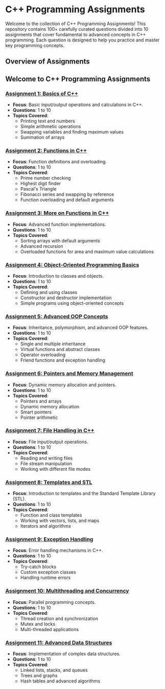 # C++ Programming Assignments

Welcome to the collection of C++ Programming Assignments! This repository contains 100+ carefully curated questions divided into 10 assignments that cover fundamental to advanced concepts in C++ programming. Each question is designed to help you practice and master key programming concepts.

## Overview of Assignments

## Welcome to C++ Programming Assignments

### [Assignment 1: Basics of C++](c++%20programs/assignments/assignment1)

- **Focus**: Basic input/output operations and calculations in C++.
- **Questions**: 1 to 10
- **Topics Covered**:
  - Printing text and numbers
  - Simple arithmetic operations
  - Swapping variables and finding maximum values
  - Summation of arrays

### [Assignment 2: Functions in C++](c++%20programs/assignments/assignment2)

- **Focus**: Function definitions and overloading.
- **Questions**: 1 to 10
- **Topics Covered**:
  - Prime number checking
  - Highest digit finder
  - Pascal's Triangle
  - Fibonacci series and swapping by reference
  - Function overloading and default arguments

### [Assignment 3: More on Functions in C++](c++%20programs/assignments/assignment3)

- **Focus**: Advanced function implementations.
- **Questions**: 1 to 10
- **Topics Covered**:
  - Sorting arrays with default arguments
  - Advanced recursion
  - Overloaded functions for area and maximum value calculations

### [Assignment 4: Object-Oriented Programming Basics](c++%20programs/assignments/assignment4)

- **Focus**: Introduction to classes and objects.
- **Questions**: 1 to 10
- **Topics Covered**:
  - Defining and using classes
  - Constructor and destructor implementation
  - Simple programs using object-oriented concepts

### [Assignment 5: Advanced OOP Concepts](c++%20programs/assignments/assignment5)

- **Focus**: Inheritance, polymorphism, and advanced OOP features.
- **Questions**: 1 to 10
- **Topics Covered**:
  - Single and multiple inheritance
  - Virtual functions and abstract classes
  - Operator overloading
  - Friend functions and exception handling

### [Assignment 6: Pointers and Memory Management](c++%20programs/assignments/assignment6)

- **Focus**: Dynamic memory allocation and pointers.
- **Questions**: 1 to 10
- **Topics Covered**:
  - Pointers and arrays
  - Dynamic memory allocation
  - Smart pointers
  - Pointer arithmetic

### [Assignment 7: File Handling in C++](c++%20programs/assignments/assignment7)

- **Focus**: File input/output operations.
- **Questions**: 1 to 10
- **Topics Covered**:
  - Reading and writing files
  - File stream manipulation
  - Working with different file modes

### [Assignment 8: Templates and STL](c++%20programs/assignments/assignment8)

- **Focus**: Introduction to templates and the Standard Template Library (STL).
- **Questions**: 1 to 10
- **Topics Covered**:
  - Function and class templates
  - Working with vectors, lists, and maps
  - Iterators and algorithms

### [Assignment 9: Exception Handling](c++%20programs/assignments/assignment9)

- **Focus**: Error handling mechanisms in C++.
- **Questions**: 1 to 10
- **Topics Covered**:
  - Try-catch blocks
  - Custom exception classes
  - Handling runtime errors

### [Assignment 10: Multithreading and Concurrency](c++%20programs/assignments/assignment10)

- **Focus**: Parallel programming concepts.
- **Questions**: 1 to 10
- **Topics Covered**:
  - Thread creation and synchronization
  - Mutex and locks
  - Multi-threaded applications

### [Assignment 11: Advanced Data Structures](c++%20programs/assignments/assignment11)

- **Focus**: Implementation of complex data structures.
- **Questions**: 1 to 10
- **Topics Covered**:
  - Linked lists, stacks, and queues
  - Trees and graphs
  - Hash tables and advanced algorithms
